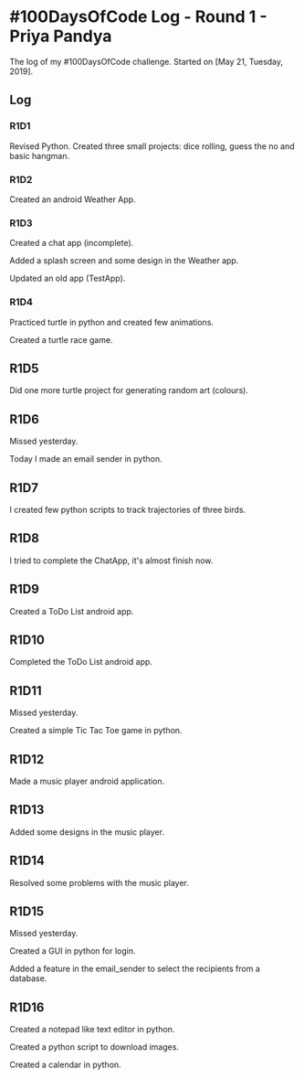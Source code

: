 # #100DaysOfCode Log - Round 1 - Priya Pandya

The log of my #100DaysOfCode challenge. Started on [May 21, Tuesday, 2019].

## Log

### R1D1 
Revised Python. Created three small projects: dice rolling, guess the no and basic hangman. 

### R1D2
Created an android Weather App. 

### R1D3
Created a chat app (incomplete). 

Added a splash screen and some design in the Weather app. 

Updated an old app (TestApp). 

### R1D4
Practiced turtle in python and created few animations.

Created a turtle race game. 

## R1D5
Did one more turtle project for generating random art (colours).

## R1D6
Missed yesterday.

Today I made an email sender in python.

## R1D7
I created few python scripts to track trajectories of three birds.

## R1D8
I tried to complete the ChatApp, it's almost finish now.

## R1D9
Created a ToDo List android app.

## R1D10
Completed the ToDo List android app. 

## R1D11
Missed yesterday.

Created a simple Tic Tac Toe game in python.

## R1D12
Made a music player android application.

## R1D13
Added some designs in the music player.

## R1D14
Resolved some problems with the music player.

## R1D15
Missed yesterday.

Created a GUI in python for login.

Added a feature in the email_sender to select the recipients from a database.

## R1D16
Created a notepad like text editor in python. 





Created a python script to download images. 

Created a calendar in python.
